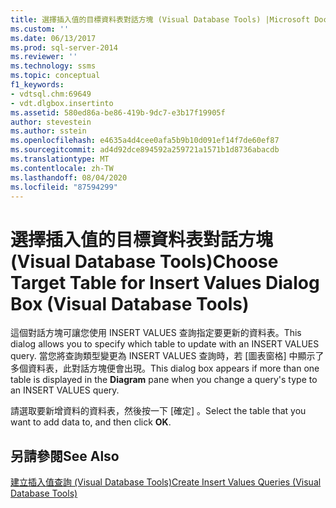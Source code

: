 ```yaml
---
title: 選擇插入值的目標資料表對話方塊 (Visual Database Tools) |Microsoft Docs
ms.custom: ''
ms.date: 06/13/2017
ms.prod: sql-server-2014
ms.reviewer: ''
ms.technology: ssms
ms.topic: conceptual
f1_keywords:
- vdtsql.chm:69649
- vdt.dlgbox.insertinto
ms.assetid: 580ed86a-be86-419b-9dc7-e3b17f19905f
author: stevestein
ms.author: sstein
ms.openlocfilehash: e4635a4d4cee0afa5b9b10d091ef14f7de60ef87
ms.sourcegitcommit: ad4d92dce894592a259721a1571b1d8736abacdb
ms.translationtype: MT
ms.contentlocale: zh-TW
ms.lasthandoff: 08/04/2020
ms.locfileid: "87594299"
---
```

# <a name="choose-target-table-for-insert-values-dialog-box-visual-database-tools"></a><span data-ttu-id="938b6-102">選擇插入值的目標資料表對話方塊 (Visual Database Tools)</span><span class="sxs-lookup"><span data-stu-id="938b6-102">Choose Target Table for Insert Values Dialog Box (Visual Database Tools)</span></span>
  <span data-ttu-id="938b6-103">這個對話方塊可讓您使用 INSERT VALUES 查詢指定要更新的資料表。</span><span class="sxs-lookup"><span data-stu-id="938b6-103">This dialog allows you to specify which table to update with an INSERT VALUES query.</span></span> <span data-ttu-id="938b6-104">當您將查詢類型變更為 INSERT VALUES 查詢時，若 [圖表窗格]  中顯示了多個資料表，此對話方塊便會出現。</span><span class="sxs-lookup"><span data-stu-id="938b6-104">This dialog box appears if more than one table is displayed in the **Diagram** pane when you change a query's type to an INSERT VALUES query.</span></span>  
  
 <span data-ttu-id="938b6-105">請選取要新增資料的資料表，然後按一下 [確定]  。</span><span class="sxs-lookup"><span data-stu-id="938b6-105">Select the table that you want to add data to, and then click **OK**.</span></span>  
  
## <a name="see-also"></a><span data-ttu-id="938b6-106">另請參閱</span><span class="sxs-lookup"><span data-stu-id="938b6-106">See Also</span></span>  
 [<span data-ttu-id="938b6-107">建立插入值查詢 &#40;Visual Database Tools&#41;</span><span class="sxs-lookup"><span data-stu-id="938b6-107">Create Insert Values Queries &#40;Visual Database Tools&#41;</span></span>](visual-database-tools.md)  
  
  
